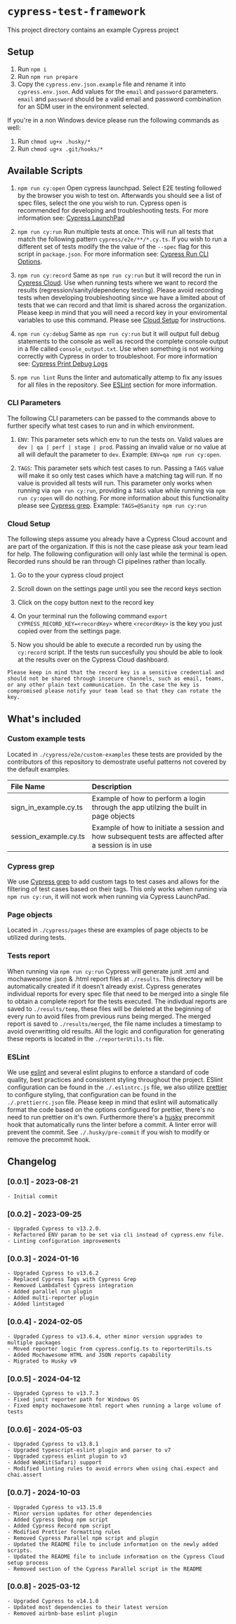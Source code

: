# `cypress-test-framework`
This project directory contains an example Cypress project

## Setup

1. Run `npm i`
2. Run `npm run prepare`
3. Copy the `cypress.env.json.example` file and rename it into `cypress.env.json`. Add values for the `email` and `password` parameters. `email` and `password` should be a valid email and password combination for an SDM user in the environment selected.

If you're in a non Windows device please run the following commands as well:
1. Run `chmod ug+x .husky/*`
2. Run `chmod ug+x .git/hooks/*`

## Available Scripts

1. `npm run cy:open` Open cypress launchpad. Select E2E testing followed by the browser you wish to test on. Afterwards you should see a list of spec files, select the one you wish to run. Cypress open is recommended for developing and troubleshooting tests. For more information see: [Cypress LaunchPad](https://docs.cypress.io/guides/getting-started/opening-the-app#The-Launchpad)

2. `npm run cy:run` Run multiple tests at once. This will run all tests that match the following pattern `cypress/e2e/**/*.cy.ts`. If you wish to run a different set of tests modify the the value of the `--spec` flag for this script in `package.json`. For more information see: [Cypress Run CLI Options](https://docs.cypress.io/guides/guides/command-line#cypress-run).

4. `npm run cy:record` Same as `npm run cy:run` but it will record the run in [Cypress Cloud](https://docs.cypress.io/guides/cloud/introduction). Use when running tests where we want to record the results (regression/sanity/dependency testing). Please avoid recording tests when developing troubleshooting since we have a limited about of tests that we can record and that limit is shared across the organization. Please keep in mind that you will need a record key in your enviromental variables to use this command. Please see [Cloud Setup](./README.md#cloud-setup) for instructions.

5. `npm run cy:debug` Same as `npm run cy:run` but it will output full debug statements to the console as well as record the complete console output in a file called `console_output.txt`. Use when something is not working correctly with Cypress in order to troubleshoot. For more information see: [Cypress Print Debug Logs](https://docs.cypress.io/guides/references/troubleshooting#Print-DEBUG-logs)

6. `npm run lint` Runs the linter and automatically attemp to fix any issues for all files in the repository. See [ESLint](./README.md#eslint) section for more information.

### CLI Parameters
The following CLI parameters can be passed to the commands above to further specify what test cases to run and in which environment.

1. `ENV`: This parameter sets which env to run the tests on. Valid values are `dev | qa | perf | stage | prod`. Passing an invalid value or no value at all will default the parameter to `dev`. Example: `ENV=qa npm run cy:open`.

2. `TAGS`: This parameter sets which test cases to run. Passing a `TAGS` value will make it so only test cases which have a matching tag will run. If no value is provided all tests will run. This parameter only works when running via `npm run cy:run`, providing a `TAGS` value while running via `npm run cy:open` will do nothing. For more information about this functionality please see [Cypress grep](./README.md#cypress-grep). Example: `TAGS=@Sanity npm run cy:run`

### Cloud Setup
The following steps assume you already have a Cypress Cloud account and are part of the organization. If this is not the case please ask your team lead for help. The following configuration will only last while the terminal is open. Recorded runs should be ran through CI pipelines rather than locally.

1. Go to the your cypress cloud project

2. Scroll down on the settings page until you see the record keys section

3. Click on the copy button next to the record key

4. On your terminal run the following command `export CYPRESS_RECORD_KEY=<recordKey>` where `<recordKey>` is the key you just copied over from the settings page.

5. Now you should be able to execute a recorded run by using the `cy:record` script. If the tests run succesfully you should be able to look at the results over on the Cypress Cloud dashboard.

`Please keep in mind that the record key is a sensitive credential and should not be shared through insecure channels, such as email, teams, or any other plain text communication. In the case the key is compromised please notify your team lead so that they can rotate the key.`


## What's included

### Custom example tests
Located in `./cypress/e2e/custom-examples` these tests are provided by the contributors of this repository to demostrate useful patterns not covered by the default examples.

|File Name| Description|
|:--------|:-----------|
|sign_in_example.cy.ts|Example of how to perform a login through the app utilzing the built in page objects |
|session_example.cy.ts|Example of how to initiate a session and how subsequent tests are affected after a session is in use|

### Cypress grep
We use [Cypress grep](https://github.com/cypress-io/cypress/tree/develop/npm/grep) to add custom tags to test cases and allows for the filtering of test cases based on their tags. This only works when running via `npm run cy:run`, it will not work when running via Cypress LaunchPad.

### Page objects
Located in `./cypress/pages` these are examples of page objects to be utilized during tests.

### Tests report
When running via `npm run cy:run` Cypress will generate junit .xml and mochawesome .json & .html report files at `./results`. This directory will be automatically created if it doesn't already exist. Cypress generates individual reports for every spec file that need to be merged into a single file to obtain a complete report for the tests executed. The indivdual reports are saved to `./results/temp`, these files will be deleted at the beginning of every run to avoid files from previous runs being merged. The merged report is saved to `./results/merged`, the file name includes a timestamp to avoid overwritting old results. All the logic and configuration for generating these reports is located in the `./reporterUtils.ts` file.

### ESLint
We use [eslint](https://eslint.org/) and several eslint plugins to enforce a standard of code quality, best practices and consistent styling throughout the project. ESlint configuration can be found in the `./.eslintrc.js` file, we also utilize [prettier](https://prettier.io/) to configure styling, that configuration can be found in the `./.prettierrc.json` file. Please keep in mind that eslint will automatically format the code based on the options configured for prettier, there's no need to run prettier on it's own. Furthermore there's a [husky](https://typicode.github.io/husky/) precommit hook that automatically runs the linter before a commit. A linter error will prevent the commit. See `./.husky/pre-commit` if you wish to modify or remove the precommit hook.

## Changelog

### [0.0.1] - 2023-08-21 
    - Initial commit
### [0.0.2] - 2023-09-25 
    - Upgraded Cypress to v13.2.0.
    - Refactored ENV param to be set via cli instead of cypress.env file. 
    - Linting configuration improvements 
### [0.0.3] - 2024-01-16
    - Upgraded Cypress to v13.6.2
    - Replaced Cypress Tags with Cypress Grep
    - Removed LambdaTest Cypress integration
    - Added parallel run plugin
    - Added multi-reporter plugin
    - Added lintstaged
### [0.0.4] - 2024-02-05
    - Upgraded Cypress to v13.6.4, other minor version upgrades to multiple packages
    - Moved reporter logic from cypress.config.ts to reporterUtils.ts
    - Added Mochawesome HTML and JSON reports capability
    - Migrated to Husky v9
### [0.0.5] - 2024-04-12
    - Upgraded Cypress to v13.7.3
    - Fixed junit reporter path for Windows OS
    - Fixed empty mochawesome html report when running a large volume of tests
### [0.0.6] - 2024-05-03
    - Upgraded Cypress to v13.8.1
    - Upgraded typescript-eslint plugin and parser to v7
    - Upgraded cypress eslint plugin to v3
    - Added WebKit(Safari) support
    - Modified linting rules to avoid errors when using chai.expect and chai.assert
### [0.0.7] - 2024-10-03
    - Upgraded Cypress to v13.15.0
    - Minor version updates for other dependencies
    - Added Cypress Debug npm script
    - Added Cypress Record npm script
    - Modified Prettier formatting rules
    - Removed Cypress Parallel npm script and plugin
    - Updated the README file to include information on the newly added scripts.
    - Updated the README file to include information on the Cypress Cloud setup process
    - Removed section of the Cypress Parallel script in the README
### [0.0.8] - 2025-03-12
    - Upgraded Cypress to v14.1.0
    - Updated most dependencies to their latest version
    - Removed airbnb-base eslint plugin
